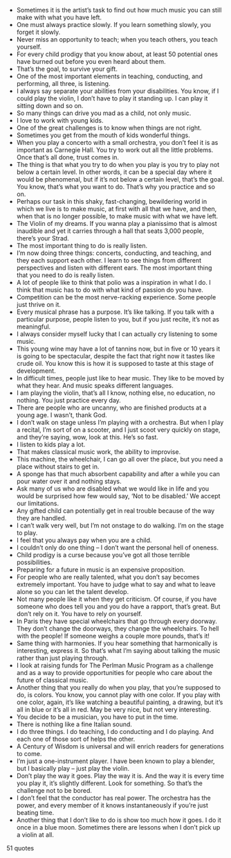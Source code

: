  - Sometimes it is the artist’s task to find out how much music you can still make with what you have left.
 - One must always practice slowly. If you learn something slowly, you forget it slowly.
 - Never miss an opportunity to teach; when you teach others, you teach yourself.
 - For every child prodigy that you know about, at least 50 potential ones have burned out before you even heard about them.
 - That’s the goal, to survive your gift.
 - One of the most important elements in teaching, conducting, and performing, all three, is listening.
 - I always say separate your abilities from your disabilities. You know, if I could play the violin, I don’t have to play it standing up. I can play it sitting down and so on.
 - So many things can drive you mad as a child, not only music.
 - I love to work with young kids.
 - One of the great challenges is to know when things are not right.
 - Sometimes you get from the mouth of kids wonderful things.
 - When you play a concerto with a small orchestra, you don’t feel it is as important as Carnegie Hall. You try to work out all the little problems. Once that’s all done, trust comes in.
 - The thing is that what you try to do when you play is you try to play not below a certain level. In other words, it can be a special day where it would be phenomenal, but if it’s not below a certain level, that’s the goal. You know, that’s what you want to do. That’s why you practice and so on.
 - Perhaps our task in this shaky, fast-changing, bewildering world in which we live is to make music, at first with all that we have, and then, when that is no longer possible, to make music with what we have left.
 - The Violin of my dreams. If you wanna play a pianissimo that is almost inaudible and yet it carries through a hall that seats 3,000 people, there’s your Strad.
 - The most important thing to do is really listen.
 - I’m now doing three things: concerts, conducting, and teaching, and they each support each other. I learn to see things from different perspectives and listen with different ears. The most important thing that you need to do is really listen.
 - A lot of people like to think that polio was a inspiration in what I do. I think that music has to do with what kind of passion do you have.
 - Competition can be the most nerve-racking experience. Some people just thrive on it.
 - Every musical phrase has a purpose. It’s like talking. If you talk with a particular purpose, people listen to you, but if you just recite, it’s not as meaningful.
 - I always consider myself lucky that I can actually cry listening to some music.
 - This young wine may have a lot of tannins now, but in five or 10 years it is going to be spectacular, despite the fact that right now it tastes like crude oil. You know this is how it is supposed to taste at this stage of development.
 - In difficult times, people just like to hear music. They like to be moved by what they hear. And music speaks different languages.
 - I am playing the violin, that’s all I know, nothing else, no education, no nothing. You just practice every day.
 - There are people who are uncanny, who are finished products at a young age. I wasn’t, thank God.
 - I don’t walk on stage unless I’m playing with a orchestra. But when I play a recital, I’m sort of on a scooter, and I just scoot very quickly on stage, and they’re saying, wow, look at this. He’s so fast.
 - I listen to kids play a lot.
 - That makes classical music work, the ability to improvise.
 - This machine, the wheelchair, I can go all over the place, but you need a place without stairs to get in.
 - A sponge has that much absorbent capability and after a while you can pour water over it and nothing stays.
 - Ask many of us who are disabled what we would like in life and you would be surprised how few would say, ‘Not to be disabled.’ We accept our limitations.
 - Any gifted child can potentially get in real trouble because of the way they are handled.
 - I can’t walk very well, but I’m not onstage to do walking. I’m on the stage to play.
 - I feel that you always pay when you are a child.
 - I couldn’t only do one thing – I don’t want the personal hell of oneness.
 - Child prodigy is a curse because you’ve got all those terrible possibilities.
 - Preparing for a future in music is an expensive proposition.
 - For people who are really talented, what you don’t say becomes extremely important. You have to judge what to say and what to leave alone so you can let the talent develop.
 - Not many people like it when they get criticism. Of course, if you have someone who does tell you and you do have a rapport, that’s great. But don’t rely on it. You have to rely on yourself.
 - In Paris they have special wheelchairs that go through every doorway. They don’t change the doorways, they change the wheelchairs. To hell with the people! If someone weighs a couple more pounds, that’s it!
 - Same thing with harmonies. If you hear something that harmonically is interesting, express it. So that’s what I’m saying about talking the music rather than just playing through.
 - I look at raising funds for The Perlman Music Program as a challenge and as a way to provide opportunities for people who care about the future of classical music.
 - Another thing that you really do when you play, that you’re supposed to do, is colors. You know, you cannot play with one color. If you play with one color, again, it’s like watching a beautiful painting, a drawing, but it’s all in blue or it’s all in red. May be very nice, but not very interesting.
 - You decide to be a musician, you have to put in the time.
 - There is nothing like a fine Italian sound.
 - I do three things. I do teaching, I do conducting and I do playing. And each one of those sort of helps the other.
 - A Century of Wisdom is universal and will enrich readers for generations to come.
 - I’m just a one-instrument player. I have been known to play a blender, but I basically play – just play the violin.
 - Don’t play the way it goes. Play the way it is. And the way it is every time you play it, it’s slightly different. Look for something. So that’s the challenge not to be bored.
 - I don’t feel that the conductor has real power. The orchestra has the power, and every member of it knows instantaneously if you’re just beating time.
 - Another thing that I don’t like to do is show too much how it goes. I do it once in a blue moon. Sometimes there are lessons when I don’t pick up a violin at all.

51 quotes